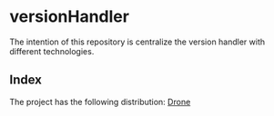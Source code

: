 # versionHandler
The intention of this repository is centralize the version handler with different technologies.

## Index
The project has the following distribution:
  [Drone](https://github.com/leslykqi89/versionHandler/tree/master/drone)
